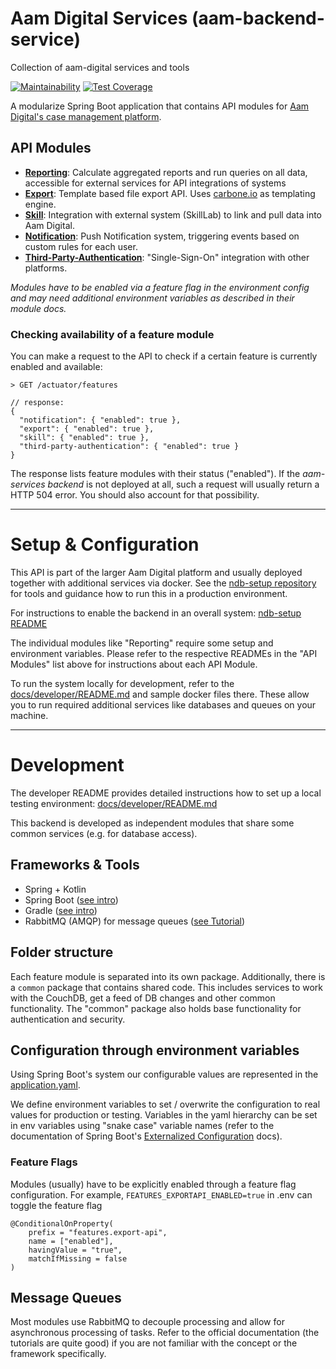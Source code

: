 # Aam Digital Services (aam-backend-service)

Collection of aam-digital services and tools

[![Maintainability](https://api.codeclimate.com/v1/badges/57213b5887a579196d6d/maintainability)](https://codeclimate.com/github/Aam-Digital/aam-services/maintainability) [![Test Coverage](https://api.codeclimate.com/v1/badges/57213b5887a579196d6d/test_coverage)](https://codeclimate.com/github/Aam-Digital/aam-services/test_coverage)

A modularize Spring Boot application that contains API modules for [Aam Digital's case management platform](https://github.com/Aam-Digital/ndb-core).

## API Modules

- **[Reporting](./docs/modules/reporting.md)**: Calculate aggregated reports and run queries on all data, accessible for external services for API integrations of systems
- **[Export](./docs/modules/export.md)**: Template based file export API. Uses [carbone.io](https://carbone.io) as templating engine.
- **[Skill](./docs/modules/skill.md)**: Integration with external system (SkillLab) to link and pull data into Aam Digital.
- **[Notification](./docs/modules/notification.md)**: Push Notification system, triggering events based on custom rules for each user.
- **[Third-Party-Authentication](./docs/modules/third-party-authentication.md)**: "Single-Sign-On" integration with other platforms.

_Modules have to be enabled via a feature flag in the environment config and
may need additional environment variables as described in their module docs._

### Checking availability of a feature module

You can make a request to the API to check if a certain feature is currently enabled and available:

```
> GET /actuator/features

// response:
{
  "notification": { "enabled": true },
  "export": { "enabled": true },
  "skill": { "enabled": true },
  "third-party-authentication": { "enabled": true }
}
```

The response lists feature modules with their status ("enabled").
If the _aam-services backend_ is not deployed at all, such a request will usually return a HTTP 504 error.
You should also account for that possibility.

-----

# Setup & Configuration

This API is part of the larger Aam Digital platform and usually deployed together with additional services via docker.
See the [ndb-setup repository](https://github.com/Aam-Digital/ndb-setup) for tools and guidance how to run this in a production environment.

For instructions to enable the backend in an overall system: [ndb-setup README](https://github.com/Aam-Digital/ndb-setup?tab=readme-ov-file#api-integrations-and-sql-reports)

The individual modules like "Reporting" require some setup and environment variables.
Please refer to the respective READMEs in the "API Modules" list above for instructions about each API Module.

To run the system locally for development, refer to the [docs/developer/README.md](docs/developer/README.md) and sample docker files there.
These allow you to run required additional services like databases and queues on your machine.


-----

# Development

The developer README provides detailed instructions how to set up a local testing environment: [docs/developer/README.md](docs/developer/README.md)

This backend is developed as independent modules that share some common services (e.g. for database access).

## Frameworks & Tools

- Spring + Kotlin
- Spring Boot ([see intro](https://docs.spring.io/spring-boot/reference/using/index.html))
- Gradle ([see intro](https://docs.gradle.org/current/userguide/getting_started_eng.html))
- RabbitMQ (AMQP) for message queues ([see Tutorial](https://www.rabbitmq.com/tutorials/tutorial-three-spring-amqp#))

## Folder structure

Each feature module is separated into its own package.
Additionally, there is a `common` package that contains shared code.
This includes services to work with the CouchDB, get a feed of DB changes and other common functionality.
The "common" package also holds base functionality for authentication and security.

## Configuration through environment variables

Using Spring Boot's system
our configurable values are represented in the [application.yaml](application/aam-backend-service/src/main/resources/application.yaml).

We define environment variables to set / overwrite the configuration to real values for production or testing.
Variables in the yaml hierarchy can be set in env variables using "snake case" variable names
(refer to the documentation of Spring
Boot's [Externalized Configuration](https://docs.spring.io/spring-boot/reference/features/external-config.html) docs).

### Feature Flags

Modules (usually) have to be explicitly enabled through a feature flag configuration. For example,
`FEATURES_EXPORTAPI_ENABLED=true` in .env can toggle the feature flag

```
@ConditionalOnProperty(
    prefix = "features.export-api",
    name = ["enabled"],
    havingValue = "true",
    matchIfMissing = false
)
```

## Message Queues

Most modules use RabbitMQ to decouple processing and allow for asynchronous processing of tasks.
Refer to the official documentation (the tutorials are quite good) if you are not familiar with the concept or the framework specifically.
